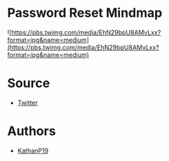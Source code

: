 # Password Reset Mindmap
![https://pbs.twimg.com/media/EhN29bpU8AMvLxx?format=jpg&name=medium](https://pbs.twimg.com/media/EhN29bpU8AMvLxx?format=jpg&name=medium)

# Source
* [Twitter](https://twitter.com/N008x/status/1302515523557548032/photo/1)

# Authors
* [KathanP19](https://twitter.com/KathanP19)
